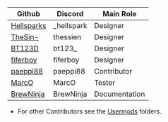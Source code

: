 | Github   	| Discord    	| Main Role     |
|---------	|---------	|---------      |
| [Hellsparks](https://github.com/Hellsparks/) | _hellspark | Designer |
| [TheSin-](https://github.com/thesin-/) | thessien | Designer |
| [BT123D](https://github.com/bt123d/) | bt123_ | Designer |
| [fiferboy](https://github.com/fiferboy/) | fiferboy | Designer |
| [paeppi88](https://github.com/paeppi88/) | paeppi88 | Contributor |
| [MarcO](https://github.com/ostroma/) | MarcO | Tester |
| [BrewNinja](https://github.com/BrewNinja/) | BrewNinja | Documentation |

* For other Contributors see the [Usermods](https://github.com/StealthChanger/Toolchanger/tree/main/UserMods) folders.
